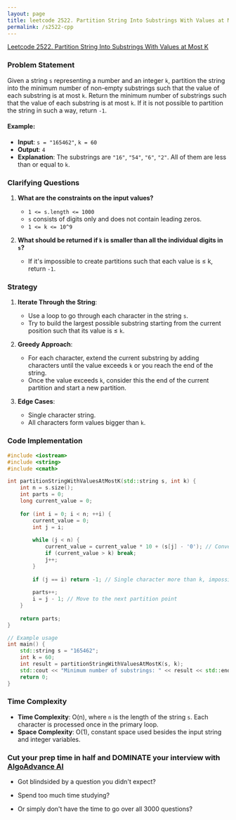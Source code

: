 ```yaml
---
layout: page
title: leetcode 2522. Partition String Into Substrings With Values at Most K
permalink: /s2522-cpp
---
```

[Leetcode 2522. Partition String Into Substrings With Values at Most K](https://algoadvance.github.io/algoadvance/l2522)
### Problem Statement

Given a string `s` representing a number and an integer `k`, partition the string into the minimum number of non-empty substrings such that the value of each substring is at most `k`. Return the minimum number of substrings such that the value of each substring is at most `k`. If it is not possible to partition the string in such a way, return `-1`.

#### Example:
- **Input**: `s = "165462"`, `k = 60`
- **Output**: `4`
- **Explanation**: The substrings are `"16"`, `"54"`, `"6"`, `"2"`. All of them are less than or equal to `k`.

### Clarifying Questions
1. **What are the constraints on the input values?**
    - `1 <= s.length <= 1000`
    - `s` consists of digits only and does not contain leading zeros.
    - `1 <= k <= 10^9`

2. **What should be returned if `k` is smaller than all the individual digits in `s`?**
    - If it's impossible to create partitions such that each value is ≤ k, return `-1`.

### Strategy
1. **Iterate Through the String**:
    - Use a loop to go through each character in the string `s`.
    - Try to build the largest possible substring starting from the current position such that its value is ≤ `k`.
    
2. **Greedy Approach**:
    - For each character, extend the current substring by adding characters until the value exceeds `k` or you reach the end of the string.
    - Once the value exceeds `k`, consider this the end of the current partition and start a new partition.

3. **Edge Cases**:
    - Single character string.
    - All characters form values bigger than `k`.

### Code Implementation

```cpp
#include <iostream>
#include <string>
#include <cmath>

int partitionStringWithValuesAtMostK(std::string s, int k) {
    int n = s.size();
    int parts = 0;
    long current_value = 0;
    
    for (int i = 0; i < n; ++i) {
        current_value = 0;
        int j = i;
        
        while (j < n) {
            current_value = current_value * 10 + (s[j] - '0'); // Convert substring to number
            if (current_value > k) break;
            j++;
        }
        
        if (j == i) return -1; // Single character more than k, impossible to partition
        
        parts++;
        i = j - 1; // Move to the next partition point
    }
    
    return parts;
}

// Example usage
int main() {
    std::string s = "165462";
    int k = 60;
    int result = partitionStringWithValuesAtMostK(s, k);
    std::cout << "Minimum number of substrings: " << result << std::endl;
    return 0;
}
```

### Time Complexity
- **Time Complexity**: O(n), where `n` is the length of the string `s`. Each character is processed once in the primary loop.
- **Space Complexity**: O(1), constant space used besides the input string and integer variables.


### Cut your prep time in half and DOMINATE your interview with [AlgoAdvance AI](https://algoAdvance.com)

- Got blindsided by a question you didn't expect?

- Spend too much time studying?

- Or simply don't have the time to go over all 3000 questions?

